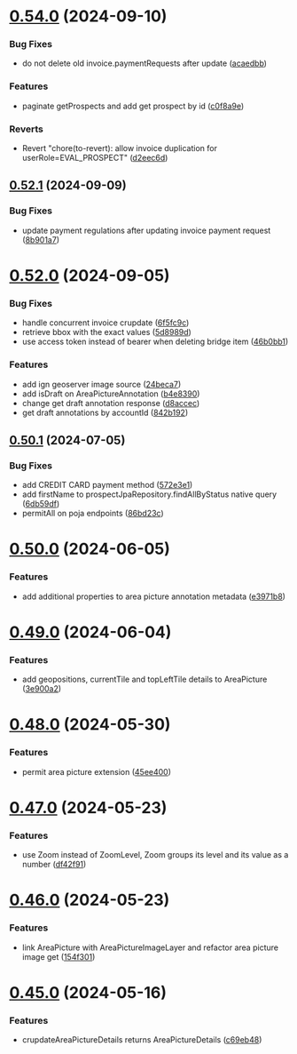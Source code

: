 # [0.54.0](https://github.com/b-partners/bpartners-api/compare/v0.52.1...v0.54.0) (2024-09-10)


### Bug Fixes

* do not delete old invoice.paymentRequests after update ([acaedbb](https://github.com/b-partners/bpartners-api/commit/acaedbb249014a844c82e1708bcd00ce583082f4))


### Features

* paginate getProspects and add get prospect by id ([c0f8a9e](https://github.com/b-partners/bpartners-api/commit/c0f8a9eb43ea3d2b5ceabdbf9849b3b9d5a85e1e))


### Reverts

* Revert "chore(to-revert): allow invoice duplication for userRole=EVAL_PROSPECT" ([d2eec6d](https://github.com/b-partners/bpartners-api/commit/d2eec6d56b8030349c2e6a50eb7df741d94e367d))



## [0.52.1](https://github.com/b-partners/bpartners-api/compare/v0.52.0...v0.52.1) (2024-09-09)


### Bug Fixes

* update payment regulations after updating invoice payment request ([8b901a7](https://github.com/b-partners/bpartners-api/commit/8b901a783719311deed214f56c6e789fa0eaeeee))



# [0.52.0](https://github.com/b-partners/bpartners-api/compare/v0.50.1...v0.52.0) (2024-09-05)


### Bug Fixes

* handle concurrent invoice crupdate ([6f5fc9c](https://github.com/b-partners/bpartners-api/commit/6f5fc9c6dc775855fdaa133de90af3bc5c6539c1))
* retrieve bbox with the exact values ([5d8989d](https://github.com/b-partners/bpartners-api/commit/5d8989dcd5117925f152ac34433b3b5b0749006a))
* use access token instead of bearer when deleting bridge item ([46b0bb1](https://github.com/b-partners/bpartners-api/commit/46b0bb16fdefa3c9b04ab86c47028a2c956ebe87))


### Features

* add ign geoserver image source ([24beca7](https://github.com/b-partners/bpartners-api/commit/24beca77ba856949644f82b411324b2b8ef507c9))
* add isDraft on AreaPictureAnnotation ([b4e8390](https://github.com/b-partners/bpartners-api/commit/b4e839085e9871b7abd72111812339cb36c53b38))
* change get draft annotation response ([d8accec](https://github.com/b-partners/bpartners-api/commit/d8accec77fcdb1892c7f213957797ed8843429f4))
* get draft annotations by accountId ([842b192](https://github.com/b-partners/bpartners-api/commit/842b192b5b426d93221dd720cea50bfc5c39f831))



## [0.50.1](https://github.com/b-partners/bpartners-api/compare/v0.50.0...v0.50.1) (2024-07-05)


### Bug Fixes

* add CREDIT CARD payment method ([572e3e1](https://github.com/b-partners/bpartners-api/commit/572e3e1d98db0b66892a72198cdb64f6c2aa11dc))
* add firstName to prospectJpaRepository.findAllByStatus native query ([6db59df](https://github.com/b-partners/bpartners-api/commit/6db59dfada41f9cccc8bd0b609533b428894f699))
* permitAll on poja endpoints ([86bd23c](https://github.com/b-partners/bpartners-api/commit/86bd23c29e99130cf8f97da7c2738d7bf8d8d63c))



# [0.50.0](https://github.com/b-partners/bpartners-api/compare/v0.49.0...v0.50.0) (2024-06-05)


### Features

* add additional properties to area picture annotation metadata ([e3971b8](https://github.com/b-partners/bpartners-api/commit/e3971b87eeb927662bc4817b0c6e66f641673c45))



# [0.49.0](https://github.com/b-partners/bpartners-api/compare/v0.48.0...v0.49.0) (2024-06-04)


### Features

* add geopositions, currentTile and topLeftTile details to AreaPicture ([3e900a2](https://github.com/b-partners/bpartners-api/commit/3e900a27479b7e00eca4b455bba5ed6b687d2bc6))



# [0.48.0](https://github.com/b-partners/bpartners-api/compare/v0.47.0...v0.48.0) (2024-05-30)


### Features

* permit area picture extension ([45ee400](https://github.com/b-partners/bpartners-api/commit/45ee400d194031632cdff4635cd99682b7d07881))



# [0.47.0](https://github.com/b-partners/bpartners-api/compare/v0.46.0...v0.47.0) (2024-05-23)


### Features

* use Zoom instead of ZoomLevel, Zoom groups its level and its value as a number ([df42f91](https://github.com/b-partners/bpartners-api/commit/df42f9147b2c0465871e2add8f12fb052bd9ed3a))



# [0.46.0](https://github.com/b-partners/bpartners-api/compare/v0.45.0...v0.46.0) (2024-05-23)


### Features

* link AreaPicture with AreaPictureImageLayer and refactor area picture image get ([154f301](https://github.com/b-partners/bpartners-api/commit/154f3017ad9e0c2fd8c2d0e90a130754f69348e8))



# [0.45.0](https://github.com/b-partners/bpartners-api/compare/v0.44.0...v0.45.0) (2024-05-16)


### Features

* crupdateAreaPictureDetails returns AreaPictureDetails ([c69eb48](https://github.com/b-partners/bpartners-api/commit/c69eb48b1a302143a5e14c08ab6b1a0ec421eabf))



